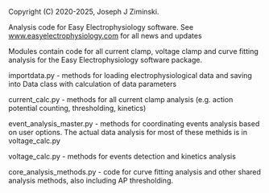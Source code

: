 Copyright (C) 2020-2025, Joseph J Ziminski.

Analysis code for Easy Electrophysiology software.
See www.easyelectrophysiology.com for all news and updates


Modules contain code for all current clamp, voltage clamp and curve fitting analysis for the
Easy Electrophysiology software package. 

importdata.py - methods for loading electrophysiological data and saving into Data class with
                calculation of data parameters
				
current_calc.py - methods for all current clamp analysis 
                  (e.g. action potential counting, thresholding, kinetics)
				  
event_analysis_master.py - methods for coordinating events analysis based on user options.
                           The actual data analysis for most of these methids is in voltage_calc.py
						   
voltage_calc.py - methods for events detection and kinetics analysis 

core_analysis_methods.py - code for curve fitting analysis and other shared analysis methods, 
                           also including AP thresholding.
